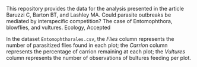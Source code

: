 
This repository provides the data for the analysis presented in the article Baruzzi C, Barton BT, and Lashley MA. Could parasite outbreaks be mediated by interspecific competition? The case of Entomophthora, blowflies, and vultures. Ecology, Accepted

In the dataset `Entomophthorales.csv`, the *Flies* column represents the number of parasitized flies found in each plot; the *Carrion* column represents the percentage of carrion remaining at each plot; the *Vultures* column represents the number of observations of bultures feeding per plot.
